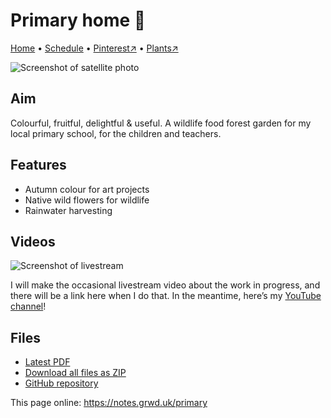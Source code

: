 # Primary home 🏡

[Home](https://notes.grwd.uk/primary) • [Schedule](https://notes.grwd.uk/template-schedule) • [Pinterest↗](https://pinterest.co.uk/NatureWorksGarden/primary) • [Plants↗](https://bit.ly/primary-plants)

![Screenshot of satellite photo](https://res.cloudinary.com/growdigital/image/upload/w_320/v1639577757/primary/satellite.jpg)

## Aim

Colourful, fruitful, delightful & useful. A wildlife food forest garden for my local primary school, for the children and teachers. 

## Features

* Autumn colour for art projects
* Native wild flowers for wildlife
* Rainwater harvesting

## Videos

![Screenshot of livestream](https://res.cloudinary.com/growdigital/image/upload/w_320/v1638362351/clifftop/clifftop-livestream.jpg)

I will make the occasional livestream video about the work in progress, and there will be a link here when I do that. In the meantime, here’s my [YouTube channel](https://www.youtube.com/c/natureworksgarden)!

## Files

* [Latest PDF](https://github.com/growdigital/primary/blob/main/primary.pdf)
* [Download all files as ZIP](https://github.com/growdigital/primary/archive/refs/heads/main.zip)
* [GitHub repository](https://github.com/growdigital/primary)

This page online: <https://notes.grwd.uk/primary>
